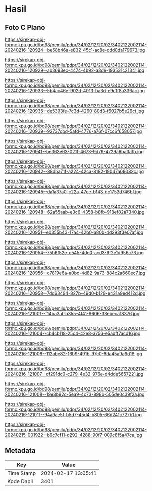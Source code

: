# Hasil

## Foto C Plano

https://sirekap-obj-formc.kpu.go.id/bd98/pemilu/pdpr/34/02/12/20/02/3402122002114-20240216-120924--be58b46a-e832-45c1-ac8e-ddd0da179673.jpg

https://sirekap-obj-formc.kpu.go.id/bd98/pemilu/pdpr/34/02/12/20/02/3402122002114-20240216-120929--ab3693ec-4474-4b92-a3de-193531c21341.jpg

https://sirekap-obj-formc.kpu.go.id/bd98/pemilu/pdpr/34/02/12/20/02/3402122002114-20240216-120933--5b4ac46e-902d-4013-ba3d-e9c1f8a336ac.jpg

https://sirekap-obj-formc.kpu.go.id/bd98/pemilu/pdpr/34/02/12/20/02/3402122002114-20240216-120935--de5393fe-7c3d-4260-80d3-f6027b5e26cf.jpg

https://sirekap-obj-formc.kpu.go.id/bd98/pemilu/pdpr/34/02/12/20/02/3402122002114-20240216-120939--92737cbd-5afd-4776-a76f-07cc6f658057.jpg

https://sirekap-obj-formc.kpu.go.id/bd98/pemilu/pdpr/34/02/12/20/02/3402122002114-20240216-120941--be363e63-021f-4673-9d79-4729a6ba3a1b.jpg

https://sirekap-obj-formc.kpu.go.id/bd98/pemilu/pdpr/34/02/12/20/02/3402122002114-20240216-120942--88dba71f-a224-42ca-8182-19047a09082c.jpg

https://sirekap-obj-formc.kpu.go.id/bd98/pemilu/pdpr/34/02/12/20/02/3402122002114-20240216-120945--da1a37a0-c22a-47ce-b143-dc1753d746bf.jpg

https://sirekap-obj-formc.kpu.go.id/bd98/pemilu/pdpr/34/02/12/20/02/3402122002114-20240216-120948--62a55aab-e3c6-4358-b8fb-918ef82a7340.jpg

https://sirekap-obj-formc.kpu.go.id/bd98/pemilu/pdpr/34/02/12/20/02/3402122002114-20240216-120951--ed355b43-17a4-42b0-a80b-4d293f3e07af.jpg

https://sirekap-obj-formc.kpu.go.id/bd98/pemilu/pdpr/34/02/12/20/02/3402122002114-20240216-120954--75b6f52e-c545-4dc0-acd3-6f2e1d956c73.jpg

https://sirekap-obj-formc.kpu.go.id/bd98/pemilu/pdpr/34/02/12/20/02/3402122002114-20240216-120956--c7819e6a-a0bc-4d82-9a73-884c2a660ec7.jpg

https://sirekap-obj-formc.kpu.go.id/bd98/pemilu/pdpr/34/02/12/20/02/3402122002114-20240216-120958--7dd63494-827b-49d0-b129-e431a9ed412d.jpg

https://sirekap-obj-formc.kpu.go.id/bd98/pemilu/pdpr/34/02/12/20/02/3402122002114-20240216-121001--f14ba3af-b355-4f41-9606-33ebeca18376.jpg

https://sirekap-obj-formc.kpu.go.id/bd98/pemilu/pdpr/34/02/12/20/02/3402122002114-20240216-121004--cb4cb118-25c4-42e8-a756-e5adff7acd16.jpg

https://sirekap-obj-formc.kpu.go.id/bd98/pemilu/pdpr/34/02/12/20/02/3402122002114-20240216-121006--112abe82-16b9-491b-97c0-6da45a9a6d18.jpg

https://sirekap-obj-formc.kpu.go.id/bd98/pemilu/pdpr/34/02/12/20/02/3402122002114-20240216-121007--df291dc0-c279-4e32-976e-d4dde5657221.jpg

https://sirekap-obj-formc.kpu.go.id/bd98/pemilu/pdpr/34/02/12/20/02/3402122002114-20240216-121008--19e8b92c-5ea9-4c73-898b-505de0c39f2a.jpg

https://sirekap-obj-formc.kpu.go.id/bd98/pemilu/pdpr/34/02/12/20/02/3402122002114-20240216-121011--94a9ae5f-b5d7-45d4-b805-66d241c727b1.jpg

https://sirekap-obj-formc.kpu.go.id/bd98/pemilu/pdpr/34/02/12/20/02/3402122002114-20240215-001922--b9c7cf11-d292-4288-90f7-009c8f5a47ca.jpg


## Metadata

| Key        | Value               |
| ---------- | ------------------- |
| Time Stamp | 2024-02-17 13:05:41 |
| Kode Dapil | 3401                |



